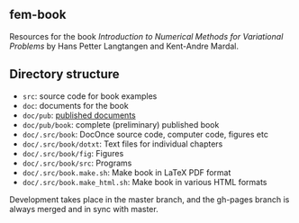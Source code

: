 ## fem-book

Resources for the book *Introduction to Numerical Methods for Variational Problems* by Hans Petter Langtangen and Kent-Andre Mardal.

## Directory structure

 * `src`: source code for book examples
 * `doc`: documents for the book
 * `doc/pub`: [published documents](http://hplgit/github.io/fdm-book/doc/web/index.html)
 * `doc/pub/book`: complete (preliminary) published book
 * `doc/.src/book`: DocOnce source code, computer code, figures etc
 * `doc/.src/book/dotxt`: Text files for individual chapters
 * `doc/.src/book/fig`: Figures
 * `doc/.src/book/src`: Programs
 * `doc/.src/book.make.sh`: Make book in LaTeX PDF format
 * `doc/.src/book.make_html.sh`: Make book in various HTML formats

Development takes place in the master branch, and the gh-pages branch
is always merged and in sync with master.

